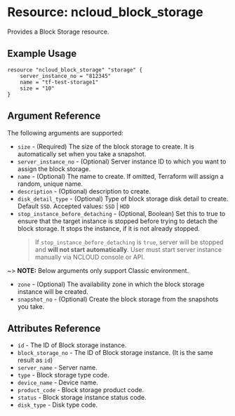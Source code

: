 # Resource: ncloud_block_storage

Provides a Block Storage resource.

## Example Usage

```hcl
resource "ncloud_block_storage" "storage" {
	server_instance_no = "812345"
	name = "tf-test-storage1"
	size = "10"
}
```

## Argument Reference

The following arguments are supported:

* `size` - (Required) The size of the block storage to create. It is automatically set when you take a snapshot.
* `server_instance_no` - (Optional) Server instance ID to which you want to assign the block storage.
* `name` - (Optional) The name to create. If omitted, Terraform will assign a random, unique name.
* `description` - (Optional) description to create.
* `disk_detail_type` - (Optional) Type of block storage disk detail to create. Default `SSD`. Accepted values: `SSD` | `HDD` 
* `stop_instance_before_detaching` - (Optional, Boolean) Set this to true to ensure that the target instance is stopped before trying to detach the block storage. It stops the instance, if it is not already stopped.
	> If `stop_instance_before_detaching` is `true`, server will be stopped and **will not start automatically**. User must start server instance manually via NCLOUD console or API.

~> **NOTE:** Below arguments only support Classic environment.

* `zone` - (Optional) The availability zone in which the block storage instance will be created.
* `snapshot_no` - (Optional) Create the block storage from the snapshots you take.

## Attributes Reference

* `id` - The ID of Block storage instance.
* `block_storage_no` - The ID of Block storage instance. (It is the same result as `id`)
* `server_name` - Server name.
* `type` - Block storage type code.
* `device_name` - Device name.
* `product_code` - Block storage product code.
* `status` - Block storage instance status code.
* `disk_type` - Disk type code.